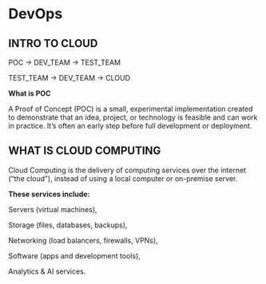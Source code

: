 # DevOps

## INTRO TO CLOUD

POC -> DEV_TEAM -> TEST_TEAM

TEST_TEAM -> DEV_TEAM -> CLOUD

**What is POC**

A Proof of Concept (POC) is a small, experimental implementation created to demonstrate that an idea, project, or technology is feasible and can work in practice. It’s often an early step before full development or deployment.



## WHAT IS CLOUD COMPUTING

Cloud Computing is the delivery of computing services over the internet (“the cloud”), instead of using a local computer or on-premise server.

**These services include:**

Servers (virtual machines),

Storage (files, databases, backups),

Networking (load balancers, firewalls, VPNs),

Software (apps and development tools),

Analytics & AI services.
